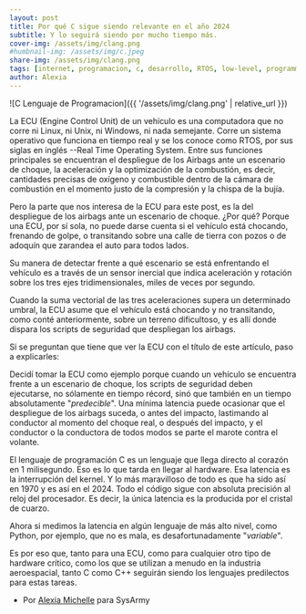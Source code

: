 ```yaml
---
layout: post
title: Por qué C sigue siendo relevante en el año 2024
subtitle: Y lo seguirá siendo por mucho tiempo más.
cover-img: /assets/img/clang.png
#humbnail-img: /assets/img/c.jpeg
share-img: /assets/img/clang.png
tags: [internet, programacion, c, desarrollo, RTOS, low-level, programming]
author: Alexia
---
```

![C Lenguaje de Programacion]({{ '/assets/img/clang.png' | relative_url }})

La ECU (Engine Control Unit) de un vehículo es una computadora que no corre ni Linux, ni Unix, ni Windows, ni nada semejante. 
Corre un sistema operativo que funciona en tiempo real y se los conoce como RTOS, por sus siglas en inglés --Real Time Operating System.
Entre sus funciones principales se encuentran el despliegue de los Airbags ante un escenario de choque, 
la aceleración y la optimización de la combustión, es decir, cantidades precisas de oxígeno y combustible dentro 
de la cámara de combustión en el momento justo de la compresión y la chispa de la bujía.  

Pero la parte que nos interesa de la ECU para este post, es la del despliegue de los airbags ante un escenario de choque.
¿Por qué? Porque una ECU, por sí sola, no puede darse cuenta si el vehículo está chocando, frenando de golpe, 
o transitando sobre una calle de tierra con pozos o de adoquín que zarandea el auto para todos lados.


Su manera de detectar frente a qué escenario se está enfrentando el vehículo es a través de un sensor inercial 
que indica aceleración y rotación sobre los tres ejes tridimensionales, miles de veces por segundo.

Cuando la suma vectorial de las tres aceleraciones supera un determinado umbral, la ECU asume que el vehículo está chocando 
y no transitando, como conté anteriormente, sobre un terreno dificultoso, y es allí donde dispara los scripts
de seguridad que despliegan los airbags.

Si se preguntan que tiene que ver la ECU con el título de este artículo, paso a explicarles:

Decidí tomar la ECU como ejemplo porque cuando un vehículo se encuentra frente a un escenario de choque, 
los scripts de seguridad deben ejecutarse, no sólamente en tiempo récord, sinó que también en un tiempo absolutamente "_predecible_".
Una mínima latencia puede ocasionar que el despliegue de los airbags suceda, o antes del impacto, 
lastimando al conductor al momento del choque real, o después del impacto, y el conductor o la conductora 
de todos modos se parte el marote contra el volante.

El lenguaje de programación C es un lenguaje que llega directo al corazón en 1 milisegundo. 
Eso es lo que tarda en llegar al hardware. Esa latencia es la interrupción del kernel. 
Y lo más maravilloso de todo es que ha sido así en 1970 y es así en el 2024.
Todo el código sigue con absoluta precisión al reloj del procesador. Es decir, la única latencia es la producida por el cristal de cuarzo.

Ahora si medimos la latencia en algún lenguaje de más alto nivel, como Python, por ejemplo, que no es mala, es desafortunadamente "_variable_".

Es por eso que, tanto para una ECU, como para cualquier otro tipo de hardware crítico, 
como los que se utilizan a menudo en la industria aeroespacial, tanto C como C++ seguirán siendo los lenguajes predilectos para estas tareas.

* Por [Alexia Michelle](https://twitter.com/alexiarsteinn) para SysArmy
